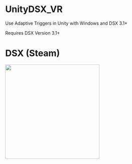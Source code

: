 # UnityDSX_VR
Use Adaptive Triggers in Unity with Windows and DSX 3.1+



Requires DSX Version 3.1+

# DSX (Steam)
<a href="https://store.steampowered.com/app/1812620/DSX/"><img src="https://github.com/Paliverse/DualSenseX/raw/main/imgs/AvailableOnSteam.png" width="300" height="auto"/></a>
